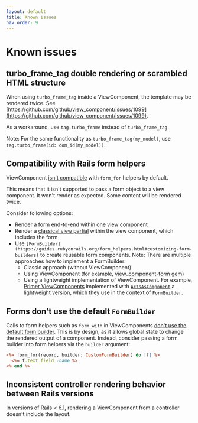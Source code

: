 ```yaml
---
layout: default
title: Known issues
nav_order: 9
---
```


# Known issues

## turbo_frame_tag double rendering or scrambled HTML structure

When using `turbo_frame_tag` inside a ViewComponent, the template may be rendered twice. See [https://github.com/github/view_component/issues/1099](https://github.com/github/view_component/issues/1099).

As a workaround, use `tag.turbo_frame` instead of `turbo_frame_tag`.

Note: For the same functionality as `turbo_frame_tag(my_model)`, use `tag.turbo_frame(id: dom_id(my_model))`.

## Compatibility with Rails form helpers

ViewComponent [isn't compatible](https://github.com/viewcomponent/view_component/issues/241) with `form_for` helpers by default.

This means that it isn't supported to pass a form object to a view component.
It won't render as expected. Some content will be rendered twice.

Consider following options:

- Render a form end-to-end within one view component
- Render a [classical view partial](https://guides.rubyonrails.org/layouts_and_rendering.html#using-partials) within the view component, which includes the form
- Use `[FormBuilder](https://guides.rubyonrails.org/form_helpers.html#customizing-form-builders)` to create reusable form components.
  Note: There are multiple approaches how to implement a FormBuilder:
  - Classic approach (without ViewComponent)
  - Using ViewComponent (for example, [view_component-form gem](https://github.com/pantographe/view_component-form))
  - Using a lightweight implementation of ViewComponent. For example, [Primer ViewComponents](https://github.com/primer/view_components) implemented with [`ActsAsComponent`](https://github.com/primer/view_components/blob/main/lib/primer/forms/acts_as_component.rb) a lightweight version, which they use in the context of `FormBuilder`.

## Forms don't use the default `FormBuilder`

Calls to form helpers such as `form_with` in ViewComponents [don't use the default form builder](https://github.com/viewcomponent/view_component/pull/1090#issue-753331927). This is by design, as it allows global state to change the rendered output of a component. Instead, consider passing a form builder into form helpers via the `builder` argument:

```html.erb
<%= form_for(record, builder: CustomFormBuilder) do |f| %>
  <%= f.text_field :name %>
<% end %>
```

## Inconsistent controller rendering behavior between Rails versions

In versions of Rails < 6.1, rendering a ViewComponent from a controller doesn't include the layout.
